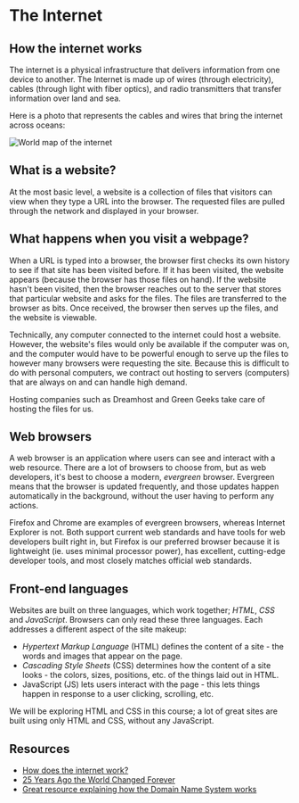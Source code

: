 # The Internet

## How the internet works

The internet is a physical infrastructure that delivers information from one device to another. The Internet is made up of wires (through electricity), cables (through light with fiber optics), and radio transmitters that transfer information over land and sea.

Here is a photo that represents the cables and wires that bring the internet across oceans:

![World map of the internet](https://hychalknotes.s3.amazonaws.com/cable-map.png)


## What is a website?

At the most basic level, a website is a collection of files that visitors can view when they type a URL into the browser. The requested files are pulled through the network and displayed in your browser.


## What happens when you visit a webpage?

When a URL is typed into a browser, the browser first checks its own history to see if that site has been visited before. If it has been visited, the website appears (because the browser has those files on hand).  If the website hasn't been visited, then the browser reaches out to the server that stores that particular website and asks for the files. The files are transferred to the browser as bits. Once received, the browser then serves up the files, and the website is viewable.

Technically, any computer connected to the internet could host a website. However, the website's files would only be available if the computer was on, and the computer would have to be powerful enough to serve up the files to however many browsers were requesting the site. Because this is difficult to do with personal computers, we contract out hosting to servers (computers) that are always on and can handle high demand.

Hosting companies such as Dreamhost and Green Geeks take care of hosting the files for us.


## Web browsers

A web browser is an application where users can see and interact with a web resource. There are a lot of browsers to choose from, but as web developers, it's best to choose a modern, _evergreen_ browser. Evergreen means that the browser is updated frequently, and those updates happen automatically in the background, without the user having to perform any actions. 

Firefox and Chrome are examples of evergreen browsers, whereas Internet Explorer is not. Both support current web standards and have tools for web developers built right in, but Firefox is our preferred browser because it is lightweight (ie. uses minimal processor power), has excellent, cutting-edge developer tools, and most closely matches official web standards.


## Front-end languages

Websites are built on three languages, which work together; _HTML_, _CSS_ and _JavaScript_. Browsers can only read these three languages. Each addresses a different aspect of the site makeup:

* _Hypertext Markup Language_ (HTML) defines the content of a site - the words and images that appear on the page.
* _Cascading Style Sheets_ (CSS) determines how the content of a site looks - the colors, sizes, positions, etc. of the things laid out in HTML.
* JavaScript (JS) lets users interact with the page - this lets things happen in response to a user clicking, scrolling, etc.

We will be exploring HTML and CSS in this course; a lot of great sites are built using only HTML and CSS, without any JavaScript.


## Resources

* [How does the internet work?](https://www.khanacademy.org/computing/computer-science/internet-intro/internet-works-intro/v/the-internet-wires-cables-and-wifi)
* [25 Years Ago the World Changed Forever](https://www.w3.org/blog/2016/08/25-years-ago-the-world-changed-forever/)
* [Great resource explaining how the Domain Name System works](https://howdns.works/ep1/)
